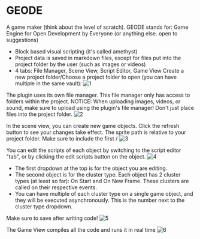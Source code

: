 # GEODE
A game maker (think about the level of scratch). GEODE stands for: Game Engine for Open Development by Everyone (or anything else. open to suggestions)
- Block based visual scripting (it's called amethyst)
- Project data is saved in markdown files, except for files put into the project folder by the user (such as images or videos)
- 4 tabs: File Manager, Scene View, Script Editor, Game View
Create a new project folder/Choose a project folder to open (you can have multiple in the same vault):
![1](https://github.com/user-attachments/assets/246e79cb-8e4a-4c8e-a66f-ca083fce774c)

The plugin uses its own file manager. This file manager only has access to folders within the project.
NOTICE: When uploading images, videos, or sound, make sure to upload using the plugin's file manager! Don't just place files into the project folder.
![2](https://github.com/user-attachments/assets/58c9fc6a-c2c2-4942-8d62-83bf984f0c7e)

In the scene view, you can create new game objects. Click the refresh button to see your changes take effect. The sprite path is relative to your project folder. Make sure to include the first /
![3](https://github.com/user-attachments/assets/a73d045e-9469-44db-abe9-b279af4f575c)

You can edit the scripts of each object by switching to the script editor "tab", or by clicking the edit scripts button on the object.
![4](https://github.com/user-attachments/assets/c9539665-ff01-4caa-a040-5d1c9e4125ef)
- The first dropdown at the top is for the object you are editing.
- The second object is for the cluster type. Each object has 2 cluster types (at least so far): On Start and On New Frame. These clusters are called on their respective events.
- You can have multiple of each cluster type on a single game object, and they will be executed asynchronously. This is the number next to the cluster type dropdown.

Make sure to save after writing code!
![5](https://github.com/user-attachments/assets/586468bf-12c8-4f1a-9b11-e57db139901e)

The Game View compiles all the code and runs it in real time
![6](https://github.com/user-attachments/assets/c1748f1a-31e8-4632-b969-4dec625030b2)
